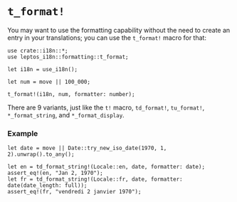 # `t_format!`

You may want to use the formatting capability without the need to create an entry in your translations; you can use the `t_format!` macro for that:

```rust,ignore
use crate::i18n::*;
use leptos_i18n::formatting::t_format;

let i18n = use_i18n();

let num = move || 100_000;

t_format!(i18n, num, formatter: number);
```

There are 9 variants, just like the `t!` macro, `td_format!`, `tu_format!`, `*_format_string`, and `*_format_display`.

### Example

```rust,ignore
let date = move || Date::try_new_iso_date(1970, 1, 2).unwrap().to_any();

let en = td_format_string!(Locale::en, date, formatter: date);
assert_eq!(en, "Jan 2, 1970");
let fr = td_format_string!(Locale::fr, date, formatter: date(date_length: full));
assert_eq!(fr, "vendredi 2 janvier 1970");


```
